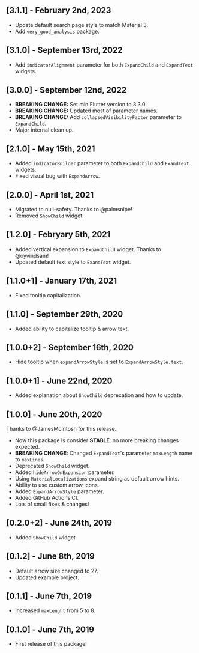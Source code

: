 ## [3.1.1] - February 2nd, 2023

- Update default search page style to match Material 3.
- Add `very_good_analysis` package.

## [3.1.0] - September 13rd, 2022

- Add `indicatorAlignment` parameter for both `ExpandChild` and `ExpandText` widgets.

## [3.0.0] - September 12nd, 2022

- **BREAKING CHANGE:** Set min Flutter version to 3.3.0.
- **BREAKING CHANGE:** Updated most of parameter names.
- **BREAKING CHANGE:** Add `collapsedVisibilityFactor` parameter to `ExpandChild`.
- Major internal clean up.

## [2.1.0] - May 15th, 2021

* Added `indicatorBuilder` parameter to both `ExpandChild` and `ExandText` widgets.
* Fixed visual bug with `ExpandArrow`.

## [2.0.0] - April 1st, 2021

* Migrated to null-safety. Thanks to @palmsnipe!
* Removed `ShowChild` widget.

## [1.2.0] - Febryary 5th, 2021

* Added vertical expansion to `ExpandChild` widget. Thanks to @oyvindsam!
* Updated default text style to `ExandText` widget.

## [1.1.0+1] - January 17th, 2021

* Fixed tooltip capitalization.

## [1.1.0] - September 29th, 2020

* Added ability to capitalize tooltip & arrow text.

## [1.0.0+2] - September 16th, 2020

* Hide tooltip when `expandArrowStyle` is set to `ExpandArrowStyle.text`.

## [1.0.0+1] - June 22nd, 2020

* Added explanation about `ShowChild` deprecation and how to update.

## [1.0.0] - June 20th, 2020

Thanks to @JamesMcIntosh for this release.
* Now this package is consider **STABLE**: no more breaking changes expected.
* **BREAKING CHANGE**: Changed `ExpandText`'s parameter `maxLength` name to `maxLines`.
* Deprecated `ShowChild` widget.
* Added `hideArrowOnExpansion` parameter.
* Using `MaterialLocalizations` expand string as default arrow hints.
* Ability to use custom arrow icons.
* Added `ExpandArrowStyle` parameter.
* Added GitHub Actions CI.
* Lots of small fixes & changes!

## [0.2.0+2] - June 24th, 2019

* Added `ShowChild` widget.

## [0.1.2] - June 8th, 2019

* Default arrow size changed to 27.
* Updated example project.

## [0.1.1] - June 7th, 2019

* Increased `maxLenght` from 5 to 8.

## [0.1.0] - June 7th, 2019

* First release of this package!
